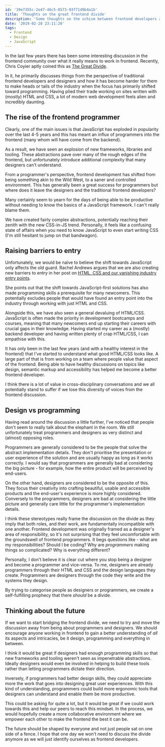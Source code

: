 ```yaml
---
id: '39e7355c-2e47-46c5-8573-93f71d9b4a1b'
title: 'Thoughts on the great frontend divide'
description: 'Some thoughts on the schism between frontend developers and designers. Does it need to exist? And can we do anything about it?'
date: '2019-02-28 23:11:20'
tags:
  - Frontend
  - Design
  - JavaScript
---
```


In the last few years there has been some interesting discussion in the frontend community over what
it really means to work in frontend. Recently, Chris Coyier aptly coined this as
[The Great Divide](https://css-tricks.com/the-great-divide/).

In it, he primarily discusses things from the perspective of traditional frontend developers and
designers and how it has become harder for them to make heads or tails of the industry when the focus
has primarily shifted toward programming. Having plied their trade working on sites written with
(mostly) HTML and CSS, a lot of modern web development feels alien and incredibly daunting.

## The rise of the frontend programmer

Clearly, one of the main issues is that JavaScript has exploded in popularity over the last 4-5 years
and this has meant an influx of programmers into the frontend (many whom will have come from the
backend).

As a result, we have seen an explosion of new frameworks, libraries and tooling. These abstractions
pave over many of the rough edges of the frontend, but unfortunately introduce additional complexity
that many designers can't understand.

From a programmer's perspective, frontend development has shifted from being something akin to the
Wild West, to a saner and controlled environment. This has generally been a great success for
programmers but where does it leave the designers and the traditional frontend developers?

Many certainly seem to yearn for the days of being able to be productive without needing to know the
basics of a JavaScript framework. I can't really blame them.

We have created fairly complex abstractions, potentially reaching their zenith with the new CSS-in-JS
trend. Personally, it feels like a confusing state of affairs when you need to know JavaScript to
even start writing CSS (I'm still hesitant to jump on that bandwagon).

## Raising barriers to entry

Unfortunately, we would be naïve to believe the shift towards JavaScript only affects the old guard.
Rachel Andrews argues that we are also creating new barriers to entry in her post on
[HTML, CSS and our vanishing industry entry points](https://rachelandrew.co.uk/archives/2019/01/30/html-css-and-our-vanishing-industry-entry-points/).

She points out that the shift towards JavaScript-first solutions has also made programming skills a
prerequisite for many newcomers. This potentially excludes people that would have found an entry point
into the industry through working with just HTML and CSS.

Alongside this, we have also seen a general devaluing of HTML/CSS. JavaScript is often made the
priority in development bootcamps and courses, meaning that many newcomers end up starting their
careers with crucial gaps in their knowledge. Having started my career as a (mostly) backend
developer and having written plenty of crap HTML/CSS, I can empathise with this.

It has only been in the last few years (and with a healthy interest in the frontend) that I've
started to understand what good HTML/CSS looks like. A large part of that is from working on a team
where people value that aspect of the frontend. Being able to have healthy discussions on topics like
design, semantic markup and accessibility has helped me become a better frontend developer.

I think there is a lot of value in cross-disciplinary conversations and we all potentially stand to
suffer if we lose this diversity of voices from the frontend discussion.

## Design vs programming

Having read around the discussion a little further, I've noticed that people don't seem to really
talk about the elephant in the room. We still unfortunately treat programmers and designers as very
distinct and (almost) opposing roles.

Programmers are generally considered to be the people that solve the abstract implementation details.
They don't prioritise the presentation or user experience of the solution and are usually happy as
long as it works correctly. I would say that programmers are generally bad at considering the big
picture - for example, how the entire product will be perceived by end-users.

On the other hand, designers are considered to be the opposite of this. They focus their creativity
into crafting beautiful, usable and accessible products and the end-user's experience is more highly
considered. Conversely to the programmers, designers are bad at considering the little picture and
generally care little for the programmer's implementation details.

I think these stereotypes really frame the discussion on the divide as they imply that both roles,
and their work, are fundamentally incompatible with one another. Frontend development was originally
framed as a designer's area of responsibility, so it's not surprising that they feel uncomfortable
with the groundswell of frontend programmers. It begs questions like - what are my responsibilities?
Should I be coding? Why are _programmers_ making things so complicated? Why is everything different?

Personally, I don't believe it is clear cut where you stop being a designer and become a programmer
and vice-versa. To me, designers are already programmers through their HTML and CSS and the design
languages they create. Programmers are designers through the code they write and the systems they
design.

By trying to categorise people as designers or programmers, we create a self-fulfilling prophecy that
there _should_ be a divide.

## Thinking about the future

If we want to start bridging the frontend divide, we need to try and move the discussion away from
being about programmers and designers. We should encourage anyone working in frontend to gain a
better understanding of _all_ its aspects and intricacies, be it design, programming and everything
in between.

I think it would be great if designers had enough programming skills so that new frameworks and
tooling weren't seen as impenetrable abstractions. Ideally designers would even be involved in
helping to build these tools rather than letting programmers dictate their direction.

Inversely, if programmers had better design skills, they could appreciate more the work that goes
into designing great user experiences. With this kind of understanding, programmers could build more
ergonomic tools that designers can understand and enable them be more productive.

This could be asking for quite a lot, but it would be great if we could work towards this and help
our peers to reach this mindset. In the process, we would hopefully create a more collaborative
environment where we empower each other to make the frontend the best it can be.

The future should be shaped by everyone and not just people sat on one side of a fence. I hope that
one day we won't need to discuss the divide anymore as we will just identify ourselves as frontend
developers.
